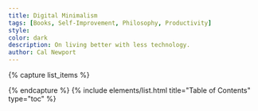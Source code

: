 ```yaml
---
title: Digital Minimalism
tags: [Books, Self-Improvement, Philosophy, Productivity]
style: 
color: dark
description: On living better with less technology.
author: Cal Newport
---
```


{% capture list_items %}

{% endcapture %}
{% include elements/list.html title="Table of Contents" type="toc" %}

